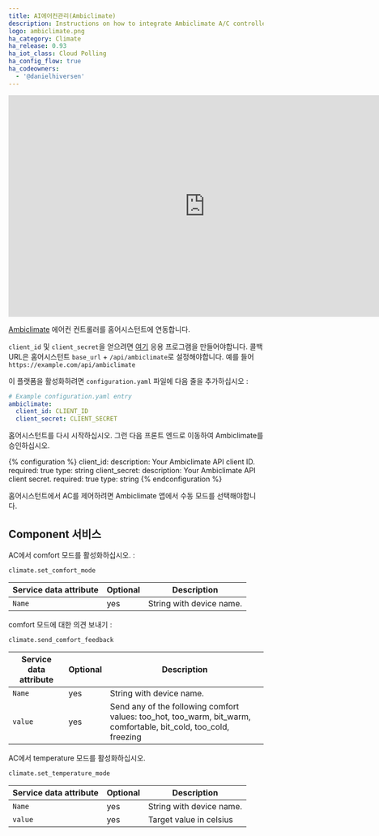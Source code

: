 ```yaml
---
title: AI에어컨관리(Ambiclimate)
description: Instructions on how to integrate Ambiclimate A/C controller into Home Assistant.
logo: ambiclimate.png
ha_category: Climate
ha_release: 0.93
ha_iot_class: Cloud Polling
ha_config_flow: true
ha_codeowners:
  - '@danielhiversen'
---
```


<div class='videoWrapper'>
<iframe width="776" height="437" src="https://www.youtube.com/embed/HnhSGdNM7UI" frameborder="0" allow="accelerometer; autoplay; encrypted-media; gyroscope; picture-in-picture" allowfullscreen></iframe>
</div>

[Ambiclimate](https://ambiclimate.com/) 에어컨 컨트롤러를 홈어시스턴트에 연동합니다.

`client_id` 및 `client_secret`을 얻으려면 [여기](https://api.ambiclimate.com/clients) 응용 프로그램을 만들어야합니다.
콜백 URL은 홈어시스턴트 `base_url` + `/api/ambiclimate`로 설정해야합니다. 예를 들어 `https://example.com/api/ambiclimate`

이 플랫폼을 활성화하려면 `configuration.yaml` 파일에 다음 줄을 추가하십시오 :

```yaml
# Example configuration.yaml entry
ambiclimate:
  client_id: CLIENT_ID
  client_secret: CLIENT_SECRET
```

홈어시스턴트를 다시 시작하십시오. 그런 다음 프론트 엔드로 이동하여 Ambiclimate를 승인하십시오.

{% configuration %}
client_id:
  description: Your Ambiclimate API client ID.
  required: true
  type: string
client_secret:
  description: Your Ambiclimate API client secret.
  required: true
  type: string
{% endconfiguration %}

홈어시스턴트에서 AC를 제어하려면 Ambiclimate 앱에서 수동 모드를 선택해야합니다.

## Component 서비스

AC에서 comfort 모드를 활성화하십시오. : 

`climate.set_comfort_mode`

| Service data attribute | Optional | Description |
| ---------------------- | -------- | ----------- |
| `Name` | yes | String with device name.

comfort 모드에 대한 의견 보내기 :

`climate.send_comfort_feedback`

| Service data attribute | Optional | Description |
| ---------------------- | -------- | ----------- |
| `Name` | yes | String with device name.
| `value` | yes | Send any of the following comfort values: too_hot, too_warm, bit_warm, comfortable, bit_cold, too_cold, freezing

AC에서 temperature 모드를 활성화하십시오.

`climate.set_temperature_mode`

| Service data attribute | Optional | Description |
| ---------------------- | -------- | ----------- |
| `Name` | yes | String with device name.
| `value` | yes | Target value in celsius
